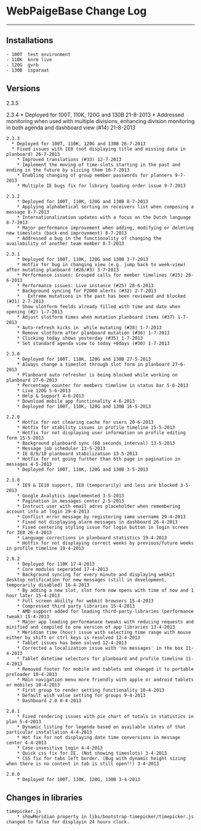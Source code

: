 # WebPaigeBase Change Log
----------------------------------------------------------------------------------------------------------------------------------------


## Installations
	- 100T	test environment
	- 110K	knrm live
	- 120G	gvrb
	- 130B	isparaat


## Versions

  2.3.5

  2.3.4
	  * Deployed for 100T, 110K, 120G and 130B 21-8-2013
	  * Addressed monitoring when used with multiple divisions, enhancing division monitoring in both agenda and dashboard view (#14)  21-8-2013

	2.3.3
	  * Deployed for 100T, 110K, 120G and 130B 26-7-2013
	  * Fixed issues with IE8 (not displaying title and missing data in planboard) 26-7-2013
		* Improved translations (#33) 12-7-2013
		* Implement the moving of time-slots starting in the past and ending in the future by slicing them 10-7-2013
		* Enabling changing of group member passwords for planners 9-7-2013
		* Multiple IE bugs fix for library loading order issue 9-7-2013

	2.3.2
		* Deployed for 100T, 110K, 120G and 130B 8-7-2013
		* Applying alphabetical sorting on receivers list when composing a message 8-7-2013
		* Internationalization updates with a focus on the Dutch language 8-7-2013
		* Major performance improvement when adding, modifying or deleting new timeslots (back-end improvement) 8-7-2013
		* Addressed a bug in the functionality of changing the availability of another team member 8-7-2013

	2.3.1
		* Deployed for 100T, 110K, 120G and 130B 3-7-2013
		* Hotfix for bug in changing view (e.g. jump back to week-view) after mutating planboard (#26/#3) 3-7-2013
		* Performance issues: Grouped calls for member timelines (#25) 28-6-2013
		* Performance issues: Live instance (#25) 28-6-2013
		* Background syncing for P2000 alerts (#32) 2-7-2013
		*	Extreme mutations in the past has been reviewed and blocked (#31) 2-7-2013
		* Show slotform feelds already filled with time and date when opening (#2) 1-7-2013
		* Adjust slotform times when mutation planboard items (#37) 1-7-2013
		* Auto-refresh kicks in  while mutating (#28) 1-7-2013
		* Remove slotform after planboard mutation (#36) 1-7-2013
		* Clicking today shows yesterday (#35) 1-7-2013
		* Set standard agenda view to today +6days (#30) 1-7-2013

	2.3.0
		* Deployed for 100T, 110K, 120G and 130B 27-5-2013
		* Always change a timeslot through slot form in planboard 27-6-2013
		* Planboard auto refresher is being blocked while working on planboard 27-6-2013
		* Percentage counter for members timeline in status bar 5-6-2013
		* Live 120G 5-6-2013
		* Help & Support 4-6-2013
		* Download mobile app functionality 4-6-2013
		* Deployed for 100T, 110K, 120G and 130B 16-5-2013

	2.2.0
		* Hotfix for not clearing cache for users 20-6-2013
		* Hotfix for stability issues in profile timeline 15-5-2013
		* Hotfix for not displaying user information on profile editing form 15-5-2013
		* Background planboard sync (60 seconds interval) 13-5-2013
		* Message job scheduler 13-5-2013
		* IE 8/9/10 planboard stabilization 13-5-2013
		* Hotfix for not going further than 6th page in pagination in messages 4-5-2013
		* Deployed for 100T, 110K, 120G and 130B 3-5-2013

	2.1.0
		* IE9 & IE10 support, IE8 (temporarily) and less are blocked 3-5-2013
		* Google Analytics impelemented 3-5-2013
		* Pagination in messages center 2-5-2013
		* Instruct user with email adres placeholder when remembering account info at login 29-4-2013
		* Conflict error message by registering same username 29-4-2013
		* Fixed not displaying alarm messages in dashboard 26-4-2013
		* Fixed centering styling issue for login button in login screen for IE8 26-4-2013
		* Language corrections in planboard statistics 19-4-2013
		* Hotfix for not displaying correct weeks by previous/future weeks in profile timeline 19-4-2013

	2.0.2
		* Deployed for 110K 17-4-2013
		* Core modules seperated 17-4-2013
		* Background syncing for every minute and displaying webkit desktop notification for new messages (still in development, temporarily disabled) 16-4-2013
		* By adding a new slot, slot form now opens with time of now and 1 hour later 15-4-2013
		* Full screen ability for webkit browsers 15-4-2013
		* Compressed third party libraries 15-4-2013
		* AMD support added for loading third-party-libraries (performance tweak) 15-4-2013
		* Major app loading performanace tweaks with reducing requests and minified and compiled to one version of app libraries 13-4-2013
		* Meridian time (hour) issue with selecting time range with mouse either by shift or ctrl keys is resolved 12-4-2013
		* Tablet issues has been solved 12-4-2013
		* Corrected a localization issue with 'no messages' in the box 11-4-2013
		* Tablet datetime selectors for planboard and profile timeline 11-4-2013
		* Removed footer for mobile and tablets and changed it to portable preloader 10-4-2013
		* Main navigation menu more friendly with apple or android tablets or mobiles 10-4-2013
		* First group to render setting functionality 10-4-2013
		* Default wish value setting for groups 9-4-2013
		* Dashboard 2.0 8-4-2013

	2.0.1
		* Fixed rendering issues with pie chart of totals in statistics in plan 5-4-2013
		* Dynamic listing for legenda based on available states of that particular installation 4-4-2013
		* Hot fix for not displaying date time conversions in message center 4-4-2013
		* Case-insesitive login 4-4-2013
		* Quick css fix for IE. (Not showing timeslots) 3-4-2013
		* CSS fix for tabs left border. (Bug with dynamic height sizing when there is no content in tab is still open!!) 3-4-2013
	
	2.0.0
		* Deployed for 100T, 110K, 120G, 130B 3-4-2013


## Changes in libraries
	timepicker.js
		* showMeridian property in libs/bootstrap-timepicker/timepicker.js changed to false for displayin 24 hours clock.